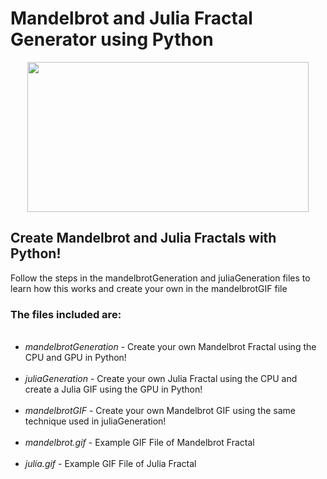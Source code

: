 # Mandelbrot and Julia Fractal Generator using Python 
<p align="center">
  <img src="https://user-images.githubusercontent.com/83566650/203684214-d9ec6ea9-5540-4345-bb76-33fad24df256.png" height="240" width="450" >
</p>

## Create Mandelbrot and Julia Fractals with Python! 

Follow the steps in the mandelbrotGeneration and juliaGeneration files to learn how this works and create your own in the mandelbrotGIF file
### The files included are:
<ul style=“list-style-type:circle”>
<br/><li><i>mandelbrotGeneration</i> - Create your own Mandelbrot Fractal using the CPU and GPU in Python!</li>
<br/><li><i>juliaGeneration</i> - Create your own Julia Fractal using the CPU and create a Julia GIF using the GPU in Python!</li>
<br/><li><i>mandelbrotGIF</i> - Create your own Mandelbrot GIF using the same technique used in juliaGeneration!</li>
<br/><li><i>mandelbrot.gif</i> - Example GIF File of Mandelbrot Fractal</li>
<br/><li><i>julia.gif</i> - Example GIF File of Julia Fractal</li>

</ul>
